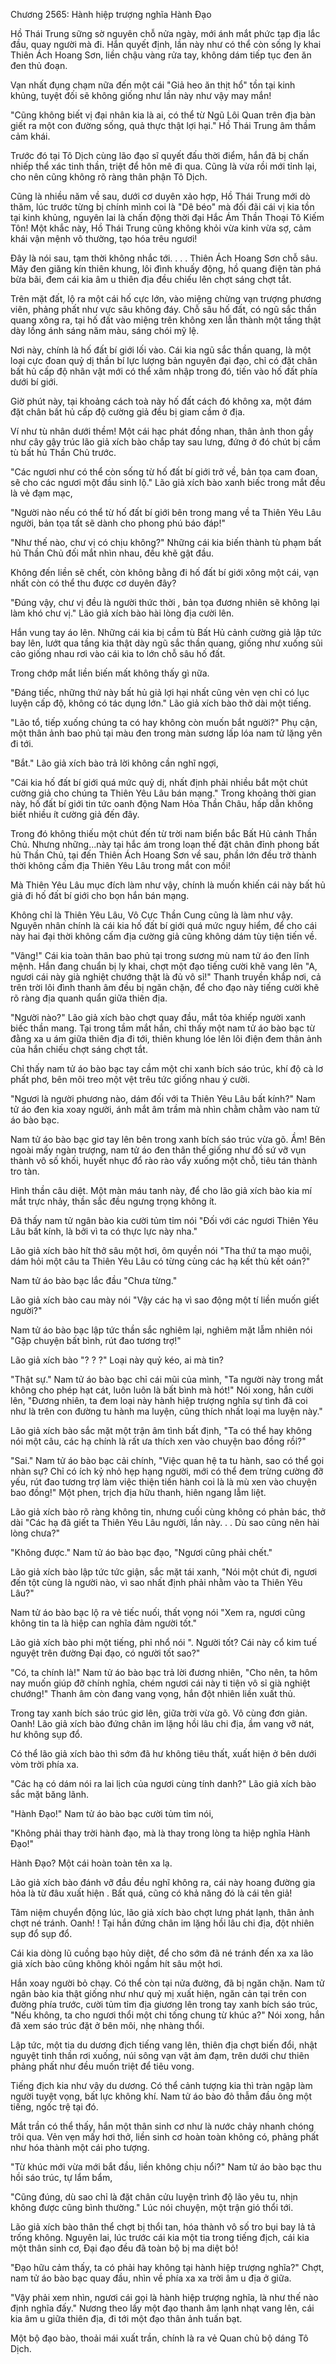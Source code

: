




Chương 2565: Hành hiệp trượng nghĩa Hành Đạo


Hồ Thái Trung sững sờ nguyên chỗ nửa ngày, mới ánh mắt phức tạp địa lắc đầu, quay người mà đi. Hắn quyết định, lần này như có thể còn sống ly khai Thiên Ách Hoang Sơn, liền chậu vàng rửa tay, không dám tiếp tục đen ăn đen thủ đoạn.

Vạn nhất đụng chạm nữa đến một cái "Giả heo ăn thịt hổ" tồn tại kinh khủng, tuyệt đối sẽ không giống như lần này như vậy may mắn!

"Cũng không biết vị đại nhân kia là ai, có thể từ Ngũ Lôi Quan trên địa bàn giết ra một con đường sống, quả thực thật lợi hại." Hồ Thái Trung âm thầm cảm khái.

Trước đó tại Tô Dịch cùng lão đạo sĩ quyết đấu thời điểm, hắn đã bị chấn nhiếp thể xác tinh thần, triệt để hôn mê đi qua. Cũng là vừa rồi mới tỉnh lại, cho nên cũng không rõ ràng thân phận Tô Dịch.

Cũng là nhiều năm về sau, dưới cơ duyên xảo hợp, Hồ Thái Trung mới dò thăm, lúc trước từng bị chính mình coi là "Dê béo" mà đối đãi cái vị kia tồn tại kinh khủng, nguyên lai là chấn động thời đại Hắc Ám Thần Thoại Tô Kiếm Tôn! Một khắc này, Hồ Thái Trung cũng không khỏi vừa kinh vừa sợ, cảm khái vận mệnh vô thường, tạo hóa trêu ngươi!

Đây là nói sau, tạm thời không nhắc tới. . . . Thiên Ách Hoang Sơn chỗ sâu. Mây đen giăng kín thiên khung, lôi đình khuấy động, hồ quang điện tàn phá bừa bãi, đem cái kia âm u thiên địa đều chiếu lên chợt sáng chợt tắt.

Trên mặt đất, lộ ra một cái hố cực lớn, vào miệng chừng vạn trượng phương viên, phảng phất như vực sâu không đáy. Chỗ sâu hố đất, có ngũ sắc thần quang xông ra, tại hố đất vào miệng trên không xen lẫn thành một tầng thật dày lồng ánh sáng năm màu, sáng chói mỹ lệ.

Nơi này, chính là hố đất bí giới lối vào. Cái kia ngũ sắc thần quang, là một loại cực đoan quỷ dị thần bí lực lượng bản nguyên đại đạo, chỉ có đặt chân bất hủ cấp độ nhân vật mới có thể xâm nhập trong đó, tiến vào hố đất phía dưới bí giới.

Giờ phút này, tại khoảng cách toà này hố đất cách đó không xa, một đám đặt chân bất hủ cấp độ cường giả đều bị giam cầm ở địa.

Ví như tù nhân dưới thềm! Một cái hạc phát đồng nhan, thân ảnh thon gầy như cây gậy trúc lão giả xích bào chắp tay sau lưng, đứng ở đó chút bị cầm tù bất hủ Thần Chủ trước.

"Các ngươi như có thể còn sống từ hố đất bí giới trở về, bản tọa cam đoan, sẽ cho các ngươi một đầu sinh lộ." Lão giả xích bào xanh biếc trong mắt đều là vẻ đạm mạc,

"Người nào nếu có thể từ hố đất bí giới bên trong mang về ta Thiên Yêu Lâu người, bản tọa tất sẽ dành cho phong phú báo đáp!"

"Như thế nào, chư vị có chịu không?" Những cái kia biến thành tù phạm bất hủ Thần Chủ đối mắt nhìn nhau, đều khẽ gật đầu.

Không đến liền sẽ chết, còn không bằng đi hố đất bí giới xông một cái, vạn nhất còn có thể thu được cơ duyên đây?

"Đúng vậy, chư vị đều là người thức thời , bản tọa đương nhiên sẽ không lại làm khó chư vị." Lão giả xích bào hài lòng địa cười lên.

Hắn vung tay áo lên. Những cái kia bị cầm tù Bất Hủ cảnh cường giả lập tức bay lên, lướt qua tầng kia thật dày ngũ sắc thần quang, giống như xuống sủi cảo giống nhau rơi vào cái kia to lớn chỗ sâu hố đất.

Trong chớp mắt liền biến mất không thấy gì nữa.

"Đáng tiếc, những thứ này bất hủ giả lợi hại nhất cũng vẻn vẹn chỉ có lục luyện cấp độ, không có tác dụng lớn." Lão giả xích bào thở dài một tiếng.

"Lão tổ, tiếp xuống chúng ta có hay không còn muốn bắt người?" Phụ cận, một thân ảnh bao phủ tại màu đen trong màn sương lấp lóa nam tử lặng yên đi tới.

"Bắt." Lão giả xích bào trả lời không cần nghĩ ngợi,

"Cái kia hố đất bí giới quá mức quỷ dị, nhất định phải nhiều bắt một chút cường giả cho chúng ta Thiên Yêu Lâu bán mạng." Trong khoảng thời gian này, hố đất bí giới tin tức oanh động Nam Hỏa Thần Châu, hấp dẫn không biết nhiều ít cường giả đến đây.

Trong đó không thiếu một chút đến từ trời nam biển bắc Bất Hủ cảnh Thần Chủ. Nhưng những...này tại hắc ám trong loạn thế đặt chân đỉnh phong bất hủ Thần Chủ, tại đến Thiên Ách Hoang Sơn về sau, phần lớn đều trở thành thời không cấm địa Thiên Yêu Lâu trong mắt con mồi!

Mà Thiên Yêu Lâu mục đích làm như vậy, chính là muốn khiến cái này bất hủ giả đi hố đất bí giới cho bọn hắn bán mạng.

Không chỉ là Thiên Yêu Lâu, Vô Cực Thần Cung cũng là làm như vậy. Nguyên nhân chính là cái kia hố đất bí giới quá mức nguy hiểm, để cho cái này hai đại thời không cấm địa cường giả cũng không dám tùy tiện tiến về.

"Vâng!" Cái kia toàn thân bao phủ tại trong sương mù nam tử áo đen lĩnh mệnh. Hắn đang chuẩn bị ly khai, chợt một đạo tiếng cười khẽ vang lên "A, ngươi cái này già nghiệt chướng thật là đủ vô sỉ!" Thanh truyền khắp nơi, cả trên trời lôi đình thanh âm đều bị ngăn chặn, để cho đạo này tiếng cười khẽ rõ ràng địa quanh quẩn giữa thiên địa.

"Người nào?" Lão giả xích bào chợt quay đầu, mắt tỏa khiếp người xanh biếc thần mang. Tại trong tầm mắt hắn, chỉ thấy một nam tử áo bào bạc từ đằng xa u ám giữa thiên địa đi tới, thiên khung lóe lên lôi điện đem thân ảnh của hắn chiếu chợt sáng chợt tắt.

Chỉ thấy nam tử áo bào bạc tay cầm một chi xanh bích sáo trúc, khí độ cà lơ phất phơ, bên môi treo một vệt trêu tức giống nhau ý cười.

"Ngươi là người phương nào, dám đối với ta Thiên Yêu Lâu bất kính?" Nam tử áo đen kia xoay người, ánh mắt âm trầm mà nhìn chằm chằm vào nam tử áo bào bạc.

Nam tử áo bào bạc giơ tay lên bên trong xanh bích sáo trúc vừa gõ. Ầm! Bên ngoài mấy ngàn trượng, nam tử áo đen thân thể giống như đồ sứ vỡ vụn thành vô số khối, huyết nhục đổ rào rào vẩy xuống một chỗ, tiêu tán thành tro tàn.

Hình thần câu diệt. Một màn máu tanh này, để cho lão giả xích bào kia mí mắt trực nhảy, thần sắc đều ngưng trọng không ít.

Đã thấy nam tử ngân bào kia cười tủm tỉm nói "Đối với các ngươi Thiên Yêu Lâu bất kính, là bởi vì ta có thực lực này nha."

Lão giả xích bào hít thở sâu một hơi, ôm quyền nói "Tha thứ ta mạo muội, dám hỏi một câu ta Thiên Yêu Lâu có từng cùng các hạ kết thù kết oán?"

Nam tử áo bào bạc lắc đầu "Chưa từng."

Lão giả xích bào cau mày nói "Vậy các hạ vì sao động một tí liền muốn giết người?"

Nam tử áo bào bạc lập tức thần sắc nghiêm lại, nghiêm mặt lẫm nhiên nói "Gặp chuyện bất bình, rút đao tương trợ!"

Lão giả xích bào "? ? ?" Loại này quỷ kéo, ai mà tin?

"Thật sự." Nam tử áo bào bạc chỉ cái mũi của mình, "Ta người này trong mắt không cho phép hạt cát, luôn luôn là bất bình mà hót!" Nói xong, hắn cười lên, "Đương nhiên, ta đem loại này hành hiệp trượng nghĩa sự tình đã coi như là trên con đường tu hành ma luyện, cũng thích nhất loại ma luyện này."

Lão giả xích bào sắc mặt một trận âm tình bất định, "Ta có thể hay không nói một câu, các hạ chính là rất ưa thích xen vào chuyện bao đồng rồi?"

"Sai." Nam tử áo bào bạc cải chính, "Việc quan hệ ta tu hành, sao có thể gọi nhàn sự? Chỉ có ích kỷ nhỏ hẹp hạng người, mới có thể đem trừng cường đỡ yếu, rút đao tương trợ làm việc thiện tiến hành coi là là mù xen vào chuyện bao đồng!" Một phen, trịch địa hữu thanh, hiên ngang lẫm liệt.

Lão giả xích bào rõ ràng không tin, nhưng cuối cùng không có phản bác, thở dài "Các hạ đã giết ta Thiên Yêu Lâu người, lần này. . . Dù sao cũng nên hài lòng chưa?"

"Không được." Nam tử áo bào bạc đạo, "Ngươi cũng phải chết."

Lão giả xích bào lập tức tức giận, sắc mặt tái xanh, "Nói một chút đi, ngươi đến tột cùng là người nào, vì sao nhất định phải nhằm vào ta Thiên Yêu Lâu?"

Nam tử áo bào bạc lộ ra vẻ tiếc nuối, thất vọng nói "Xem ra, ngươi cũng không tin ta là hiệp can nghĩa đảm người tốt."

Lão giả xích bào phi một tiếng, phỉ nhổ nói ". Người tốt? Cái này cổ kim tuế nguyệt trên đường Đại đạo, có người tốt sao?"

"Có, ta chính là!" Nam tử áo bào bạc trả lời đương nhiên, "Cho nên, ta hôm nay muốn giúp đỡ chính nghĩa, chém ngươi cái này ti tiện vô sỉ già nghiệt chướng!" Thanh âm còn đang vang vọng, hắn đột nhiên liền xuất thủ.

Trong tay xanh bích sáo trúc giơ lên, giữa trời vừa gõ. Vô cùng đơn giản. Oanh! Lão giả xích bào đứng chân im lặng hồi lâu chi địa, ầm vang vỡ nát, hư không sụp đổ.

Có thể lão giả xích bào thì sớm đã hư không tiêu thất, xuất hiện ở bên dưới vòm trời phía xa.

"Các hạ có dám nói ra lai lịch của ngươi cùng tính danh?" Lão giả xích bào sắc mặt băng lãnh.

"Hành Đạo!" Nam tử áo bào bạc cười tủm tỉm nói,

"Không phải thay trời hành đạo, mà là thay trong lòng ta hiệp nghĩa Hành Đạo!"

Hành Đạo? Một cái hoàn toàn tên xa lạ.

Lão giả xích bào đánh vỡ đầu đều nghĩ không ra, cái này hoang đường gia hỏa là từ đâu xuất hiện . Bất quá, cũng có khả năng đó là cái tên giả!

Tâm niệm chuyển động lúc, lão giả xích bào chợt lưng phát lạnh, thân ảnh chợt né tránh. Oanh! ! Tại hắn đứng chân im lặng hồi lâu chi địa, đột nhiên sụp đổ sụp đổ.

Cái kia dòng lũ cuồng bạo hủy diệt, để cho sớm đã né tránh đến xa xa lão giả xích bào cũng không khỏi ngầm hít sâu một hơi.

Hắn xoay người bỏ chạy. Có thể còn tại nửa đường, đã bị ngăn chặn. Nam tử ngân bào kia thật giống như như quỷ mị xuất hiện, ngăn cản tại trên con đường phía trước, cười tủm tỉm địa giương lên trong tay xanh bích sáo trúc, "Nếu không, ta cho ngươi thổi một chi tống chung từ khúc a?" Nói xong, hắn đã xem sáo trúc đặt ở bên môi, nhẹ nhàng thổi.

Lập tức, một tia du dương địch tiếng vang lên, thiên địa chợt biến đổi, nhật nguyệt tinh thần rơi xuống, núi sông vạn vật ảm đạm, trên dưới chư thiên phảng phất như đều muốn triệt để tiêu vong.

Tiếng địch kia như vậy du dương. Có thể cảnh tượng kia thì tràn ngập làm người tuyệt vọng, bất lực không khí. Nam tử áo bào đỏ thẫm đầu ông một tiếng, ngốc trệ tại đó.

Mắt trần có thể thấy, hắn một thân sinh cơ như là nước chảy nhanh chóng trôi qua. Vẻn vẹn mấy hơi thở, liền sinh cơ hoàn toàn không có, phảng phất như hóa thành một cái pho tượng.

"Từ khúc mới vừa mới bắt đầu, liền không chịu nổi?" Nam tử áo bào bạc thu hồi sáo trúc, tự lẩm bẩm,

"Cũng đúng, dù sao chỉ là đặt chân cửu luyện trình độ lão yêu tu, nhịn không được cũng bình thường." Lúc nói chuyện, một trận gió thổi tới.

Lão giả xích bào thân thể chợt bị thổi tan, hóa thành vô số tro bụi bay lả tả trống không. Nguyên lai, lúc trước cái kia một tia trong tiếng địch, cái kia một thân sinh cơ, Đại đạo đều đã toàn bộ bị ma diệt bỏ!

"Đạo hữu cảm thấy, ta có phải hay không tại hành hiệp trượng nghĩa?" Chợt, nam tử áo bào bạc quay đầu, nhìn về phía xa xa trời âm u địa ở giữa.

"Vậy phải xem nhìn, ngươi cái gọi là hành hiệp trượng nghĩa, là như thế nào định nghĩa đấy." Nương theo lấy một đạo thanh âm lạnh nhạt vang lên, cái kia âm u giữa thiên địa, đi tới một đạo thân ảnh tuấn bạt.

Một bộ đạo bào, thoải mái xuất trần, chính là ra vẻ Quan chủ bộ dáng Tô Dịch.




